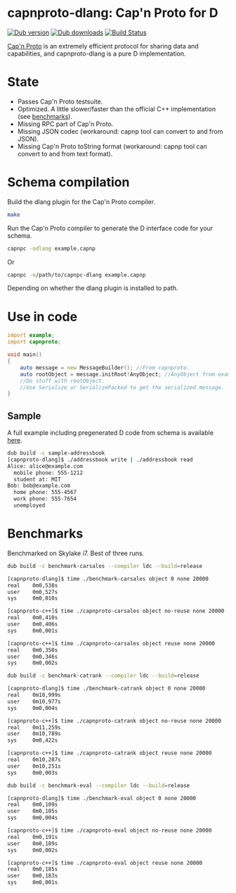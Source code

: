 # capnproto-dlang: Cap'n Proto for D

[![Dub version](https://img.shields.io/dub/v/capnproto-dlang.svg)](https://code.dlang.org/packages/capnproto-dlang)
[![Dub downloads](https://img.shields.io/dub/dt/capnproto-dlang.svg)](https://code.dlang.org/packages/capnproto-dlang)
[![Build Status](https://travis-ci.org/ThomasBrixLarsen/capnproto-dlang.svg?branch=master)](https://travis-ci.org/ThomasBrixLarsen/capnproto-dlang)

[Cap'n Proto](http://capnproto.org) is an extremely efficient protocol for sharing data
and capabilities, and capnproto-dlang is a pure D implementation.

# State

* Passes Cap'n Proto testsuite.
* Optimized. A little slower/faster than the official C++ implementation (see [benchmarks](#benchmarks)).
* Missing RPC part of Cap'n Proto.
* Missing JSON codec (workaround: capnp tool can convert to and from JSON).
* Missing Cap'n Proto toString format (workaround: capnp tool can convert to and from text format).

# Schema compilation
Build the dlang plugin for the Cap'n Proto compiler.

```bash
make
```

Run the Cap'n Proto compiler to generate the D interface code for your schema.

```bash
capnpc -odlang example.capnp
```

Or

```bash
capnpc -o/path/to/capnpc-dlang example.capnp
```

Depending on whether the dlang plugin is installed to path.

# Use in code

```D
import example;
import capnproto;

void main()
{
    auto message = new MessageBuilder(); //From capnproto.
    auto rootObject = message.initRoot!AnyObject; //AnyObject from example.
    //Do stuff with rootObject.
    //Use Serialize or SerializePacked to get the serialized message.
}
```

## Sample

A full example including pregenerated D code from schema is available [here](https://github.com/ThomasBrixLarsen/capnproto-dlang/tree/master/source/samples).

```bash
dub build -c sample-addressbook
[capnproto-dlang]$ ./addressbook write | ./addressbook read
Alice: alice@example.com
  mobile phone: 555-1212
  student at: MIT
Bob: bob@example.com
  home phone: 555-4567
  work phone: 555-7654
  unemployed
```

# <a name="benchmarks"></a>Benchmarks

Benchmarked on Skylake i7. Best of three runs.

```bash
dub build -c benchmark-carsales --compiler ldc --build=release

[capnproto-dlang]$ time ./benchmark-carsales object 0 none 20000
real    0m0,538s
user    0m0,527s
sys     0m0,010s

[capnproto-c++]$ time ./capnproto-carsales object no-reuse none 20000
real    0m0,410s
user    0m0,406s
sys     0m0,001s

[capnproto-c++]$ time ./capnproto-carsales object reuse none 20000
real    0m0,350s
user    0m0,346s
sys     0m0,002s

dub build -c benchmark-catrank --compiler ldc --build=release

[capnproto-dlang]$ time ./benchmark-catrank object 0 none 20000
real    0m10,999s
user    0m10,977s
sys     0m0,004s

[capnproto-c++]$ time ./capnproto-catrank object no-reuse none 20000
real    0m11,259s
user    0m10,789s
sys     0m0,422s

[capnproto-c++]$ time ./capnproto-catrank object reuse none 20000
real    0m10,287s
user    0m10,251s
sys     0m0,003s

dub build -c benchmark-eval --compiler ldc --build=release

[capnproto-dlang]$ time ./benchmark-eval object 0 none 20000
real    0m0,109s
user    0m0,105s
sys     0m0,004s

[capnproto-c++]$ time ./capnproto-eval object no-reuse none 20000
real    0m0,191s
user    0m0,189s
sys     0m0,002s

[capnproto-c++]$ time ./capnproto-eval object reuse none 20000
real    0m0,185s
user    0m0,183s
sys     0m0,001s

```
